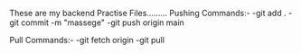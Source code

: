These are my backend Practise Files.........
Pushing Commands:-
-git add .
-git commit -m "massege"
-git push origin main

Pull Commands:- 
-git fetch origin
-git pull
